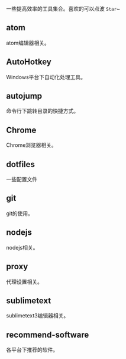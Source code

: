 一些提高效率的工具集合。喜欢的可以点波 `Star`~

## atom
atom编辑器相关。

## AutoHotkey
Windows平台下自动化处理工具。

## autojump
命令行下跳转目录的快捷方式。

## Chrome
Chrome浏览器相关。

## dotfiles
一些配置文件

## git
git的使用。

## nodejs
nodejs相关。

## proxy
代理设置相关。

## sublimetext
sublimetext3编辑器相关。

## recommend-software
各平台下推荐的软件。
